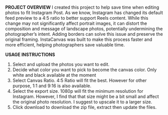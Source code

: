 **PROJECT OVERVIEW**
I created this project to help save time when editing photos to fit Instagram Post. As we know, Instagram has changed its default feed preview to a 4:5 ratio to better support Reels content. While this change may not significantly affect portrait images, it can distort the composition and message of landscape photos, potentially undermining the photographer’s intent. Adding borders can solve this issue and preserve the original framing. InstaCanvas was built to make this process faster and more efficient, helping photographers save valuable time.

**USAGE INSTRUCTIONS**
1. Select and upload the photos you want to edit.
2. Decide what color you want to pick to become the canvas color. Only white and black available at the moment
3. Select Canvas Ratio. 4:5 Ratio will fit the best. However for other purpose, 1:1 and 9:16 is also available.
4. Select the export size. 1080p will fit the minimum resolution for Instagram. However, I find that that size might be a bit small and affect the original photo resolution. I suggest to upscale it to a larger size.
5. Click download to download the zip file, extract then update the files.
